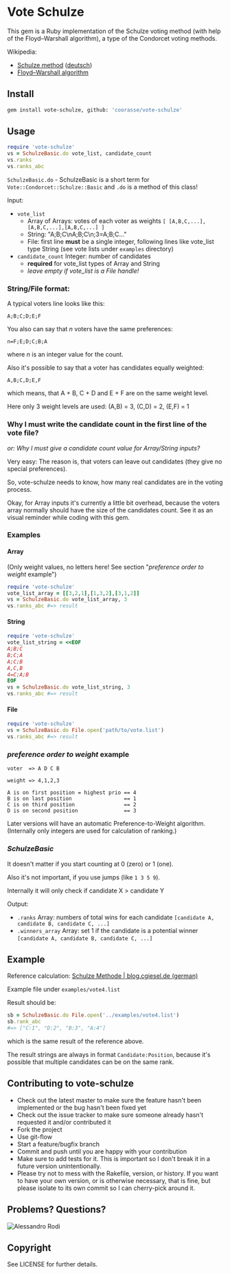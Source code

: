 # Vote Schulze

This gem is a Ruby implementation of the Schulze voting method (with help of the Floyd–Warshall algorithm), 
a type of the Condorcet voting methods.


Wikipedia:

* [Schulze method](http://en.wikipedia.org/wiki/Schulze_method) ([deutsch](http://de.wikipedia.org/wiki/Schulze-Methode))
* [Floyd–Warshall algorithm](http://en.wikipedia.org/wiki/Floyd%E2%80%93Warshall_algorithm)

## Install

``` bash
gem install vote-schulze, github: 'coorasse/vote-schulze'
```

## Usage

``` ruby
require 'vote-schulze'
vs = SchulzeBasic.do vote_list, candidate_count
vs.ranks
vs.ranks_abc
```

`SchulzeBasic.do` - SchulzeBasic is a short term for `Vote::Condorcet::Schulze::Basic` and `.do` is a method of this class!

Input:

* `vote_list`
  * Array of Arrays: votes of each voter as weights `[ [A,B,C,...],[A,B,C,...],[A,B,C,...] ]`
  * String: "A;B;C\nA;B;C\n;3=A;B;C..."
  * File: first line **must** be a single integer, following lines like vote_list type String (see vote lists under `examples` directory)
* `candidate_count` Integer: number of candidates
  * **required** for vote_list types of Array and String
  * _leave empty if vote_list is a File handle!_

### String/File format:

A typical voters line looks like this:

```
A;B;C;D;E;F
```

You also can say that _n_ voters have the same preferences:

```
n=F;E;D;C;B;A
```

where _n_ is an integer value for the count.

Also it's possible to say that a voter has candidates equally weighted:

```
A,B;C,D;E,F
```

which means, that A + B, C + D and E + F are on the same weight level.

Here only 3 weight levels are used: (A,B) = 3, (C,D) = 2, (E,F) = 1

### Why I must write the candidate count in the first line of the vote file?

_or: Why I must give a candidate count value for Array/String inputs?_

Very easy: The reason is, that voters can leave out candidates (they give no special preferences).

So, vote-schulze needs to know, how many real candidates are in the voting process.

Okay, for Array inputs it's currently a little bit overhead, because the voters array normally should have the size of the candidates count.
See it as an visual reminder while coding with this gem.

### Examples

#### Array

(Only weight values, no letters here! See section "_preference order to weight_ example")

``` ruby
require 'vote-schulze'
vote_list_array = [[3,2,1],[1,3,2],[3,1,2]]
vs = SchulzeBasic.do vote_list_array, 3
vs.ranks_abc #=> result
```

#### String

``` ruby
require 'vote-schulze'
vote_list_string = <<EOF
A;B;C
B;C;A
A;C;B
A,C,B
4=C;A;B
EOF
vs = SchulzeBasic.do vote_list_string, 3
vs.ranks_abc #=> result
```

#### File

``` ruby
require 'vote-schulze'
vs = SchulzeBasic.do File.open('path/to/vote.list')
vs.ranks_abc #=> result
```

### _preference order to weight_ example

```
voter  => A D C B

weight => 4,1,2,3

A is on first position = highest prio == 4
B is on last position                 == 1
C is on third position                == 2
D is on second position               == 3
```

Later versions will have an automatic Preference-to-Weight algorithm.
(Internally only integers are used for calculation of ranking.)

### _SchulzeBasic_

It doesn't matter if you start counting at 0 (zero) or 1 (one).

Also it's not important, if you use jumps (like `1 3 5 9`).

Internally it will only check if candidate X > candidate Y

Output:

* `.ranks` Array: numbers of total wins for each candidate `[candidate A, candidate B, candidate C, ...]`
* `.winners_array` Array: set 1 if the candidate is a potential winner `[candidate A, candidate B, candidate C, ...]`

## Example

Reference calculation: [Schulze Methode | blog.cgiesel.de (german)](http://blog.cgiesel.de/schulze-methode/)

Example file under `examples/vote4.list`

Result should be:

``` ruby
sb = SchulzeBasic.do File.open('../examples/vote4.list')
sb.rank_abc
#=> ["C:1", "D:2", "B:3", "A:4"]
```

which is the same result of the reference above.

The result strings are always in format `Candidate:Position`, because it's possible that multiple candidates can be on the same rank.

## Contributing to vote-schulze

* Check out the latest master to make sure the feature hasn't been implemented or the bug hasn't been fixed yet
* Check out the issue tracker to make sure someone already hasn't requested it and/or contributed it
* Fork the project
* Use git-flow
* Start a feature/bugfix branch
* Commit and push until you are happy with your contribution
* Make sure to add tests for it. This is important so I don't break it in a future version unintentionally.
* Please try not to mess with the Rakefile, version, or history. If you want to have your own version, or is otherwise necessary, that is fine, but please isolate to its own commit so I can cherry-pick around it.

## Problems? Questions?

![Alessandro Rodi](http://www.gravatar.com/avatar/32d80da41830a6e6c1bb3eb977537e3e)

## Copyright

See LICENSE for further details.

